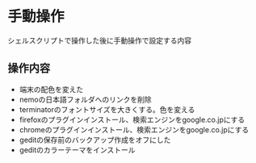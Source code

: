 # 手動操作
シェルスクリプトで操作した後に手動操作で設定する内容

## 操作内容
- 端末の配色を変えた
- nemoの日本語フォルダへのリンクを削除
- terminatorのフォントサイズを大きくする。色を変える
- firefoxのプラグインインストール、検索エンジンをgoogle.co.jpにする
- chromeのプラグインインストール、検索エンジンをgoogle.co.jpにする
- geditの保存前のバックアップ作成をオフにした
- geditのカラーテーマをインストール


